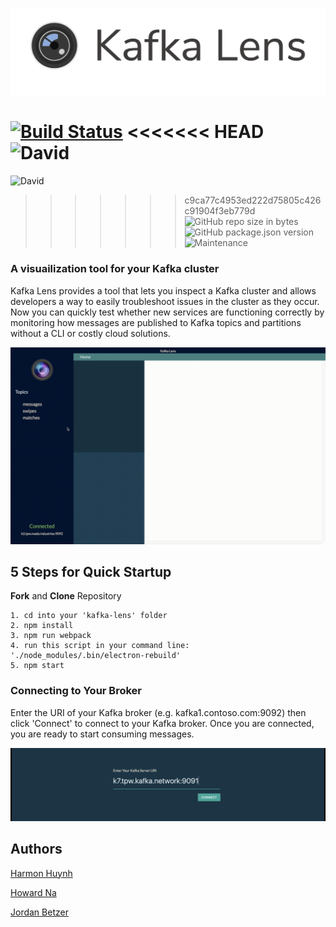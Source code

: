 ![Kafka Lens Logo](assets/images/kl-f-logo.png)

[![Build Status](https://travis-ci.com/kafka-lens/kafka-lens.svg?branch=master)](https://travis-ci.com/kafka-lens/kafka-lens)
<<<<<<< HEAD
![David](https://img.shields.io/david/dev/kafka-lens/kafka-lens.svg)
=======
![David](https://img.shields.io/badge/dependencies-up%20to%20date-brightgreen)
>>>>>>> c9ca77c4953ed222d75805c426c91904f3eb779d
![GitHub repo size in bytes](https://img.shields.io/github/repo-size/kafka-lens/kafka-lens.svg)
![GitHub package.json version](https://img.shields.io/github/package-json/v/kafka-lens/kafka-lens.svg)
![Maintenance](https://img.shields.io/maintenance/yes/2019.svg)

### A visuailization tool for your Kafka cluster

Kafka Lens provides a tool that lets you inspect a Kafka cluster and allows developers a way to easily troubleshoot issues in the cluster as they occur. Now you can quickly test whether new services are functioning correctly by monitoring how messages are published to Kafka topics and partitions without a CLI or costly cloud solutions.

![Screen Capture](assets/images/kl-g.gif)

## 5 Steps for Quick Startup

**Fork** and **Clone** Repository
```
1. cd into your 'kafka-lens' folder
2. npm install
3. npm run webpack
4. run this script in your command line: './node_modules/.bin/electron-rebuild'
5. npm start
```

### Connecting to Your Broker

Enter the URI of your Kafka broker (e.g. kafka1.contoso.com:9092) then click 'Connect' to connect to your Kafka broker. Once you are connected, you are ready to start consuming messages. 

![](assets/images/cp-rm.gif)

## Authors
[Harmon Huynh](https://github.com/iAmHarmon)

[Howard Na](https://github.com/howardNa)

[Jordan Betzer](https://github.com/jordanzobean)
